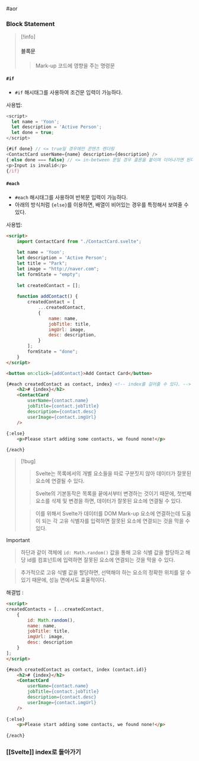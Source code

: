 #aor
### Block Statement
>[!info]
>#### 블록문
>
>>Mark-up 코드에 영향을 주는 명령문

#### `#if`

- `#if` 해시태그를 사용하여 조건문 입력이 가능하다.

사용법:
```javascript
<script>
  let name = 'Yoon';
  let description = 'Active Person';
  let done = true;
</script>

{#if done} // <= true일 경우에만 콘텐츠 렌더링
<ContactCard userName={name} description={description} />
{:else done === false} // <= in-between 문일 경우 콜론을 붙이며 이어나가면 된다.
<p>Input is invalid</p>
{/if}
```

#### `#each`

- `#each` 해시태그를 사용하여 반복문 입력이 가능하다.
- 아래의 방식처럼 `{else}`를 이용하면, 배열이 비어있는 경우를 특정해서 보여줄 수 있다.

사용법: 
```html
<script>
    import ContactCard from "./ContactCard.svelte";
  
    let name = 'Yoon';
    let description = 'Active Person';
    let title = "Park";
    let image = "http://naver.com";
    let formState = "empty";
  
    let createdContact = [];
  
    function addContact() {
        createdContact = [
            ...createdContact,
            {
                name: name,
                jobTitle: title,
                imgUrl: image,
                desc: description,
            }
        ];
        formState = "done";
    }
</script>

<button on:click={addContact}>Add Contact Card</button>

{#each createdContact as contact, index} <!-- index를 걸어줄 수 있다. -->
    <h2># {index}</h2>
    <ContactCard
        userName={contact.name}
        jobTitle={contact.jobTitle}
        description={contact.desc}
        userImage={contact.imgUrl}
    />
  
{:else}
    <p>Please start adding some contacts, we found none!</p>

{/each}
```

>[!bug]
>>Svelte는 목록에서의 개별 요소들을 따로 구분짓지 않아
>데이터가 잘못된 요소에 연결될 수 있다.
>
>>Svelte의 기본동작은 목록을 끝에서부터 변경하는 것이기 때문에, 첫번째 요소를 삭제 및 변경을 하면, 데이터가 잘못된 요소에 연결될 수 있다.
>
>>이를 위해서 Svelte가 데이터를 DOM Mark-up 요소에 연결하는데 도움이 되는 각 고유 식별자를 입력하면 잘못된 요소에 연결되는 것을 막을 수 있다.

>[!important]
>>하단과 같이 객체에 `id: Math.random()` 값을 통해 고유 식별 값을 할당하고 해당 id를 컴포넌트에 입력하면 잘못된 요소에 연결되는 것을 막을 수 있다.
>
>>추가적으로 고유 식별 값을 할당하면, 선택해야 하는 요소의 정확한 위치를 알 수 있기 때문에, 성능 면에서도 효율적이다.

해결법 : 
```html
<script>
createdContacts = [...createdContact, 
	{
		id: Math.random(),
		name: name,
		jobTitle: title,
		imgUrl: image,
		desc: description
	}
];
</script>

{#each createdContact as contact, index (contact.id)}
    <h2># {index}</h2>
    <ContactCard
        userName={contact.name}
        jobTitle={contact.jobTitle}
        description={contact.desc}
        userImage={contact.imgUrl}
    />
  
{:else}
    <p>Please start adding some contacts, we found none!</p>
  
{/each}
```

### [[Svelte]] index로 돌아가기